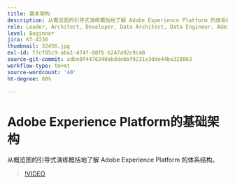 ```yaml
---
title: 基本架构
description: 从概览图的引导式演练概括地了解 Adobe Experience Platform 的体系结构。
role: Leader, Architect, Developer, Data Architect, Data Engineer, Admin, User
level: Beginner
jira: KT-4336
thumbnail: 32456.jpg
exl-id: f7cf85c9-aba1-474f-88fb-b247a92c9c48
source-git-commit: adbe8f4476340abddebbf9231e3dde44ba328063
workflow-type: tm+mt
source-wordcount: '40'
ht-degree: 80%

---
```


# Adobe Experience Platform的基础架构

从概览图的引导式演练概括地了解 Adobe Experience Platform 的体系结构。

>[!VIDEO](https://video.tv.adobe.com/v/32456?quality=12&learn=on)



